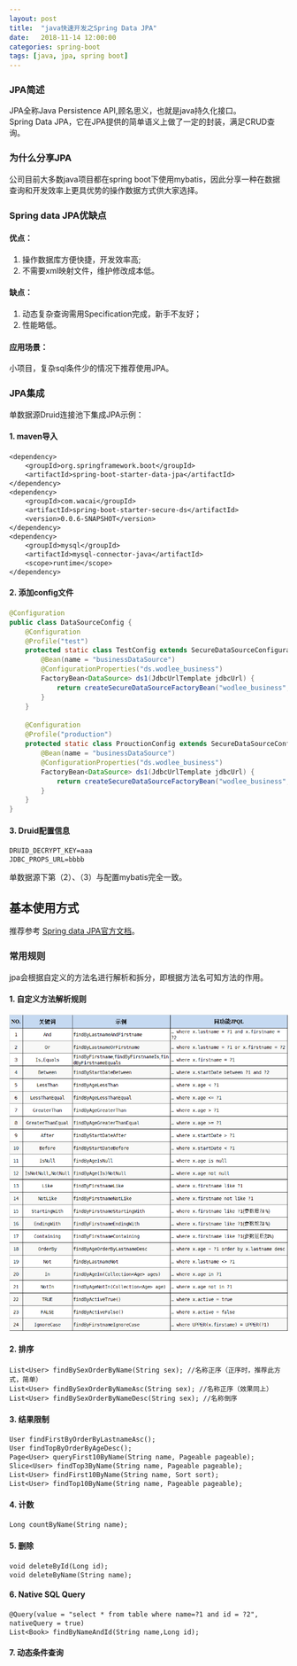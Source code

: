 ```yaml
---
layout: post
title:  "java快速开发之Spring Data JPA"
date:   2018-11-14 12:00:00
categories: spring-boot
tags: [java, jpa, spring boot]
---
```


### JPA简述
JPA全称Java Persistence API,顾名思义，也就是java持久化接口。  
Spring Data JPA，它在JPA提供的简单语义上做了一定的封装，满足CRUD查询。


### 为什么分享JPA
公司目前大多数java项目都在spring boot下使用mybatis，因此分享一种在数据查询和开发效率上更具优势的操作数据方式供大家选择。
<!-- more -->

### Spring data JPA优缺点
#### 优点： 
1. 操作数据库方便快捷，开发效率高;  
2. 不需要xml映射文件，维护修改成本低。  

#### 缺点： 
1. 动态复杂查询需用Specification完成，新手不友好； 
2. 性能略低。  

#### 应用场景：  
   小项目，复杂sql条件少的情况下推荐使用JPA。

### JPA集成  
单数据源Druid连接池下集成JPA示例：
#### 1. maven导入
```
<dependency>
    <groupId>org.springframework.boot</groupId>
    <artifactId>spring-boot-starter-data-jpa</artifactId>
</dependency>
<dependency>
    <groupId>com.wacai</groupId>
    <artifactId>spring-boot-starter-secure-ds</artifactId>
    <version>0.0.6-SNAPSHOT</version>
</dependency>
<dependency>
    <groupId>mysql</groupId>
    <artifactId>mysql-connector-java</artifactId>
    <scope>runtime</scope>
</dependency>
```

#### 2. 添加config文件
```java  
@Configuration
public class DataSourceConfig {
    @Configuration
    @Profile("test")
    protected static class TestConfig extends SecureDataSourceConfiguration {
        @Bean(name = "businessDataSource")
        @ConfigurationProperties("ds.wodlee_business")
        FactoryBean<DataSource> ds1(JdbcUrlTemplate jdbcUrl) {
            return createSecureDataSourceFactoryBean("wodlee_business", jdbcUrl);
        }
    }

    @Configuration
    @Profile("production")
    protected static class ProuctionConfig extends SecureDataSourceConfiguration {
        @Bean(name = "businessDataSource")
        @ConfigurationProperties("ds.wodlee_business")
        FactoryBean<DataSource> ds1(JdbcUrlTemplate jdbcUrl) {
            return createSecureDataSourceFactoryBean("wodlee_business", jdbcUrl);
        }
    }
}
```

#### 3. Druid配置信息
```
DRUID_DECRYPT_KEY=aaa
JDBC_PROPS_URL=bbbb
```

单数据源下第（2）、（3）与配置mybatis完全一致。

## 基本使用方式
推荐参考 [Spring data JPA官方文档](https://docs.spring.io/spring-data/jpa/docs/2.1.2.RELEASE/reference/html/)。

### 常用规则
jpa会根据自定义的方法名进行解析和拆分，即根据方法名可知方法的作用。  

#### 1. 自定义方法解析规则
![jpa_rule](/img/jpa_rule.png)

#### 2. 排序
```
List<User> findBySexOrderByName(String sex); //名称正序（正序时，推荐此方式，简单）
List<User> findBySexOrderByNameAsc(String sex); //名称正序（效果同上）
List<User> findBySexOrderByNameDesc(String sex); //名称倒序
```  

#### 3. 结果限制
```
User findFirstByOrderByLastnameAsc();
User findTopByOrderByAgeDesc();
Page<User> queryFirst10ByName(String name, Pageable pageable);
Slice<User> findTop3ByName(String name, Pageable pageable);
List<User> findFirst10ByName(String name, Sort sort);
List<User> findTop10ByName(String name, Pageable pageable);
```

#### 4. 计数
```
Long countByName(String name);
```

#### 5. 删除
```
void deleteById(Long id);
void deleteByName(String name);
```

#### 6. Native SQL Query
```
@Query(value = "select * from table where name=?1 and id = ?2", nativeQuery = true)
List<Book> findByNameAndId(String name,Long id);
```

#### 7. 动态条件查询
```java

```
